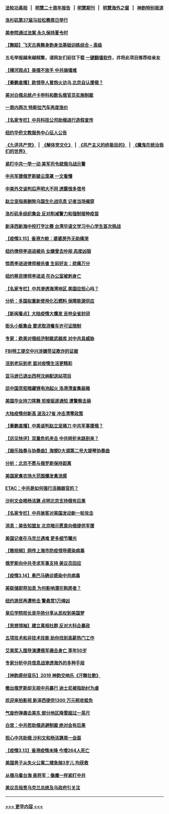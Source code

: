 #### [法轮功真相](https://github.com/gfw-breaker/truth/blob/master/README.md?t=0) &nbsp;&nbsp;|&nbsp;&nbsp; [明慧二十周年报告](https://github.com/gfw-breaker/mh-reports/blob/master/README.md?t=0) &nbsp;&nbsp;|&nbsp;&nbsp;[明慧期刊](https://github.com/gfw-breaker/mh-qikan) &nbsp;&nbsp;|&nbsp;&nbsp; [明慧海外之窗](https://github.com/gfw-breaker/mh-news/blob/master/README.md?t=0) &nbsp;&nbsp;|&nbsp;&nbsp; [神韵特别报道](https://github.com/gfw-breaker/mh-news/blob/master/shenyun.md?t=0)
#### [洛杉矶第37届马拉松赛周日举行](../pages/nsc412/n13648889.md?t=03161201) 
#### [美参院通过法案 永久保持夏令时](../pages/nsc412/n13648564.md?t=03161201) 
#### [【舞蹈】飞天古典舞身韵身法基础训练组合 – 高级](../pages/nsc412/n13648755.md?t=03161201) 
#### 五毛举报越来越频繁，请网友们前往下载 [一键翻墙软件](https://github.com/gfw-breaker/ssr-accounts)，并将此项目推荐给亲友
#### [【横河观点】美俄不放手 中共骑墙难](../pages/nsc412/n13648615.md?t=03161201) 
#### [【秦鹏直播】欧领导人冒炮火访乌 北京自认援俄？](../pages/nsc412/n13648602.md?t=03161201) 
#### [美对白俄总统卢卡申科和数名俄官员实施制裁](../pages/nsc412/n13648635.md?t=03161201) 
#### [一周内两次 特斯拉汽车再度涨价](../pages/nsc412/n13648301.md?t=03161201) 
#### [【名家专栏】中共科技公司助俄进行造假宣传](../pages/nsc412/n13647728.md?t=03161201) 
#### [纽约华侨文教服务中心征人公告](../pages/nsc412/n13648521.md?t=03161201) 
#### [《九评共产党》](https://github.com/begood0513/9ping.md/blob/master/README.md) &nbsp;|&nbsp; [《解体党文化》](../../../../jtdwh.md/blob/master/README.md)  &nbsp;|&nbsp; [《共产主义的终极目的》](../../../../gczydzjmd.md/blob/master/README.md) &nbsp;|&nbsp; [《魔鬼在统治我们的世界》](../../../../mgztzwmdsj.md/blob/master/README.md) 
#### [紧盯中共一举一动 美军司令就俄乌战示警](../pages/nsc412/n13648238.md?t=03161201) 
#### [中共军援俄罗斯疑云笼罩 一文看懂](../pages/nsc412/n13648233.md?t=03161201) 
#### [中美外交谈判后声明大不同 透露很多信号](../pages/nsc412/n13648223.md?t=03161201) 
#### [赵立坚指美删除乌国生化战讯息 记者当场揭穿](../pages/nsc412/n13648112.md?t=03161201) 
#### [洛杉矶多组织集会 反对削减警力和强制接种疫苗](../pages/nsc412/n13646552.md?t=03161201) 
#### [新泽西新海中校打字比赛 台湾华语文学习中心学生首次挑战](../pages/nsc412/n13648115.md?t=03161201) 
#### [【疫情3.15】香港方舱：婆婆房外无助痛哭](../pages/nsc412/n13647182.md?t=03161201) 
#### [纽约律师李进进被杀 女嫌曾去吵闹 态度凶狠](../pages/nsc412/n13647131.md?t=03161201) 
#### [惊悉李进进律师被杀害 生前好友：悲痛万分](../pages/nsc412/n13647096.md?t=03161201) 
#### [纽约移民律师李进进 在办公室被刺身亡](../pages/nsc412/n13646840.md?t=03161201) 
#### [【名家专栏】中共渗透海湾地区 美国应担心吗？](../pages/nsc412/n13642995.md?t=03161201) 
#### [分析：多国拟重新使用化石燃料 保障能源供应](../pages/nsc412/n13647267.md?t=03161201) 
#### [【新闻看点】大陆疫情大爆发 吉林全省封闭](../pages/nsc412/n13645791.md?t=03161201) 
#### [街头小贩集会 要求取消餐车许可证限制](../pages/nsc412/n13646218.md?t=03161201) 
#### [专家：欧美对俄经济制裁武器库 对中共具威胁](../pages/nsc412/n13646597.md?t=03161201) 
#### [FBI特工提交中兴涉嫌签证欺诈的证据](../pages/nsc412/n13646447.md?t=03161201) 
#### [活到老玩到老 面对疫情生活更精彩](../pages/nsc412/n13646767.md?t=03161201) 
#### [亚马逊已退出西柯汶纳配送站项目](../pages/nsc412/n13646751.md?t=03161201) 
#### [运中国货柜暗藏锂电池起火 洛港清查集装箱](../pages/nsc412/n13646599.md?t=03161201) 
#### [美国华女持刀挥舞 拒接驱逐通知 遭警察击毙](../pages/nsc412/n13646561.md?t=03161201) 
#### [大陆疫情创新高 波及27省 冲击清零政策](../pages/nsc412/n13646360.md?t=03161201) 
#### [【秦鹏直播】中美谈判赵立坚捅刀 中共军事援俄？](../pages/nsc412/n13646324.md?t=03161201) 
#### [【远见快评】双重危机夹击 中共转折末路到来？](../pages/nsc412/n13646343.md?t=03161201) 
#### [【器乐独奏与协奏曲】海顿D大调第二号大提琴协奏曲](../pages/nsc412/n13646389.md?t=03161201) 
#### [分析：北京不愿与俄罗斯保持距离](../pages/nsc412/n13646157.md?t=03161201) 
#### [美国家禽农场大范围爆发禽流感](../pages/nsc412/n13646246.md?t=03161201) 
#### [ETAC：中共是如何强行活摘器官的？](../pages/nsc412/n13605294.md?t=03161201) 
#### [沙利文会晤杨洁篪 点明北京支持俄有后果](../pages/nsc412/n13646140.md?t=03161201) 
#### [【名家专栏】中共骇客对美国发动新一轮攻击](../pages/nsc412/n13645363.md?t=03161201) 
#### [消息：美告知盟友 北京暗示愿意向俄提供军援](../pages/nsc412/n13645952.md?t=03161201) 
#### [美国记者在乌克兰遇难 更多细节曝光](../pages/nsc412/n13645652.md?t=03161201) 
#### [【微视频】网传上海市防疫领导感染病毒](../pages/nsc412/n13645562.md?t=03161201) 
#### [俄罗斯向中共寻求军事支持 美议员回应](../pages/nsc412/n13645800.md?t=03161201) 
#### [【疫情3.14】奥巴马确诊感染中共病毒](../pages/nsc412/n13644460.md?t=03161201) 
#### [美联储即将加息 为何影响潜在购房者？](../pages/nsc412/n13644865.md?t=03161201) 
#### [纽约游民再遭枪击 警悬赏1万缉凶](../pages/nsc412/n13644320.md?t=03161201) 
#### [皇后学院校长吴华扬分享从民权到美国梦](../pages/nsc412/n13644434.md?t=03161201) 
#### [【思想领袖】建立真相社群 反对大科企暴政](../pages/nsc412/n13624449.md?t=03161201) 
#### [五项技术和非技术技能 助你找到高薪热门工作](../pages/nsc412/n13640579.md?t=03161201) 
#### [艾美奖入围导演遭俄军袭击身亡 享年50岁](../pages/nsc412/n13643780.md?t=03161201) 
#### [专家分析中共信息战渗透海外的多种手段](../pages/nsc412/n13643634.md?t=03161201) 
#### [【神韵原创音乐】2019 神韵交响乐《汗舞壮歌》](../pages/nsc412/n13643836.md?t=03161201) 
#### [撤出俄罗斯却无视中共暴行 迪士尼被指助纣为虐](../pages/nsc412/n13643422.md?t=03161201) 
#### [欢迎来拍影视 新泽西提供1300 万元税收抵免](../pages/nsc412/n13643598.md?t=03161201) 
#### [气旋炸弹袭击美东 部分地区降雪超过一英尺](../pages/nsc412/n13643188.md?t=03161201) 
#### [白宫：中共若助俄逃避制裁 绝对会有后果](../pages/nsc412/n13643513.md?t=03161201) 
#### [担心中共助俄 沙利文和杨洁篪周一会面](../pages/nsc412/n13643432.md?t=03161201) 
#### [【疫情3.13】香港疫情未降 今增264人死亡](../pages/nsc412/n13642734.md?t=03161201) 
#### [美国男子从失火公寓二楼急抛3岁儿 均获救](../pages/nsc412/n13642769.md?t=03161201) 
#### [从俄乌看台海 美将军：像鹰一样紧盯中共](../pages/nsc412/n13637731.md?t=03161201) 
#### [美议员指责乌克兰总统及乌政府引关注](../pages/nsc412/n13642446.md?t=03161201) 

----
#### [ >>> 更早内容 <<< ](../indexes/nsc412-earlier.md)
